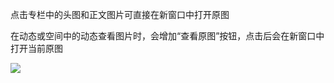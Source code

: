 点击专栏中的头图和正文图片可直接在新窗口中打开原图

在动态或空间中的动态查看图片时，会增加“查看原图”按钮，点击后会在新窗口中打开当前原图

![](https://i.loli.net/2018/09/18/5b9fd998094b0.png)
